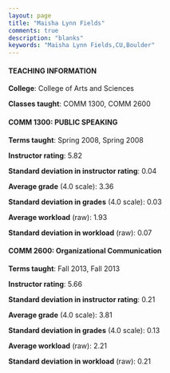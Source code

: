 ```yaml
---
layout: page
title: "Maisha Lynn Fields" 
comments: true
description: "blanks"
keywords: "Maisha Lynn Fields,CU,Boulder"
---
```

<head>
<script src="https://ajax.googleapis.com/ajax/libs/jquery/2.1.3/jquery.min.js"></script>
<script src="https://dl.dropboxusercontent.com/s/pc42nxpaw1ea4o9/highcharts.js?dl=0"></script>
<!-- <script src="../assets/js/highcharts.js"></script> -->
<style type="text/css">@font-face {
	font-family: "Bebas Neue";
	src: url(https://www.filehosting.org/file/details/544349/BebasNeue Regular.otf) format("opentype");
	}
	h1.Bebas { 
		font-family: "Bebas Neue", Verdana, Tahoma;
	}
</style>
</head>
	   
#### TEACHING INFORMATION

**College**: College of Arts and Sciences

**Classes taught**: COMM 1300, COMM 2600

#### COMM 1300: PUBLIC SPEAKING

**Terms taught**: Spring 2008, Spring 2008

**Instructor rating**: 5.82

**Standard deviation in instructor rating**: 0.04

**Average grade** (4.0 scale): 3.36

**Standard deviation in grades** (4.0 scale): 0.03

**Average workload** (raw): 1.93

**Standard deviation in workload** (raw): 0.07

#### COMM 2600: Organizational Communication

**Terms taught**: Fall 2013, Fall 2013

**Instructor rating**: 5.66

**Standard deviation in instructor rating**: 0.21

**Average grade** (4.0 scale): 3.81

**Standard deviation in grades** (4.0 scale): 0.13

**Average workload** (raw): 2.21

**Standard deviation in workload** (raw): 0.21

